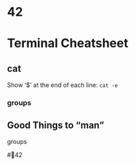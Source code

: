 # 42

# Terminal Cheatsheet
## cat
Show ‘$’ at the end of each line:
`cat -e`

### groups





## Good Things to “man”
groups

#🌴42
